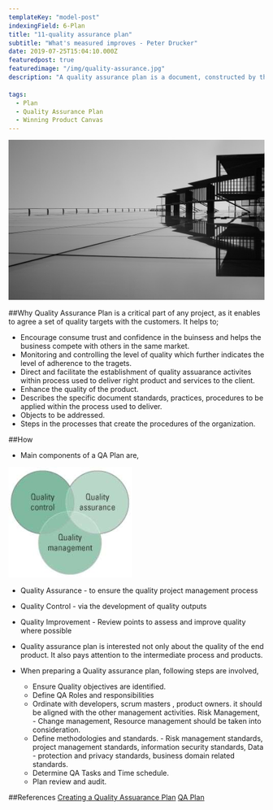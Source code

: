 ```yaml
---
templateKey: "model-post"
indexingField: 6-Plan
title: "11-quality assurance plan"
subtitle: "What's measured improves - Peter Drucker"
date: 2019-07-25T15:04:10.000Z
featuredpost: true
featuredimage: "/img/quality-assurance.jpg"
description: "A quality assurance plan is a document, constructed by the project team, meant to ensure the final products are of the utmost quality. A quality assurance plan contains a set of documented activities meant to ensure that customers are satisfied with the goods or services a company provides."

tags:
  - Plan
  - Quality Assurance Plan
  - Winning Product Canvas
---
```


![Quality Assurance Plan](/img/quality-assurance.jpg)

##Why
Quality Assurance Plan is a critical part of any project, as it enables to agree a set of quality targets with the customers. It helps to; 
- Encourage consume trust and confidence in the buinsess and helps the business compete with others in the same market. 
- Monitoring and controlling the level of quality which further indicates the level of adherence to the tragets. 
- Direct and facilitate the establishment of quality assuarance activites within process used to deliver right product and services to the client. 
- Enhance the quality of the product.
- Describes the specific document standards, practices, procedures to be applied within the process used to deliver. 
- Objects to be addressed. 
- Steps in the processes that create the procedures of the organization. 


##How

- Main components of a QA Plan are,


![Quality Assurance Components](/img/QA_Components.JPG)

  - Quality Assurance - to ensure the quality project management process
  - Quality Control - via the development of quality outputs
  - Quality Improvement - Review points to assess and improve quality where possible
  - Quality assurance plan is interested not only about the quality of the end product. It also pays attention to the intermediate process and products.

- When preparing a Quality assurance plan, following steps are involved,
  - Ensure Quality objectives are identified.
  - Define QA Roles and responsibilities
  - Ordinate with developers, scrum masters , product owners. it should be aligned with the other management activities. Risk Management, - Change management, Resource management should be taken into consideration.
  - Define methodologies and standards. - Risk management standards, project management standards, information security standards, Data - protection and privacy standards, business domain related standards.
  - Determine QA Tasks and Time schedule.
  - Plan review and audit.

##References
[Creating a Quality Assuarance Plan](https://www.brighthubpm.com/project-planning/30414-how-to-create-an-effective-quality-assurance-plan/)
[QA Plan](https://www.santecindia.com/quality-assurance-plan.html)
